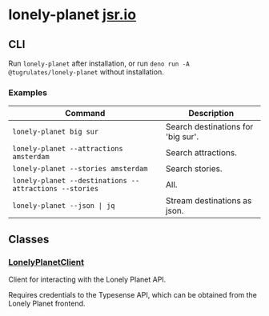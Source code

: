 # lonely-planet [jsr.io](https://jsr.io/@tugrulates/lonely-planet)

## CLI

Run `lonely-planet` after installation, or run
`deno run -A @tugrulates/lonely-planet` without installation.

### Examples

| Command                                                | Description                        |
| ------------------------------------------------------ | ---------------------------------- |
| `lonely-planet big sur`                                | Search destinations for 'big sur'. |
| `lonely-planet --attractions amsterdam`                | Search attractions.                |
| `lonely-planet --stories amsterdam`                    | Search stories.                    |
| `lonely-planet --destinations --attractions --stories` | All.                               |
| `lonely-planet --json \| jq`                           | Stream destinations as json.       |

## Classes

### [LonelyPlanetClient](https://jsr.io/@tugrulates/lonely-planet/doc/~/LonelyPlanetClient)

Client for interacting with the Lonely Planet API.

Requires credentials to the Typesense API, which can be obtained from the Lonely
Planet frontend.
